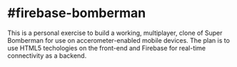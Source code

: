 #firebase-bomberman
==================

This is a personal exercise to build a working, multiplayer, clone of Super Bomberman for use on accerometer-enabled mobile devices.
The plan is to use HTML5 techologies on the front-end and Firebase for real-time connectivity as a backend.
